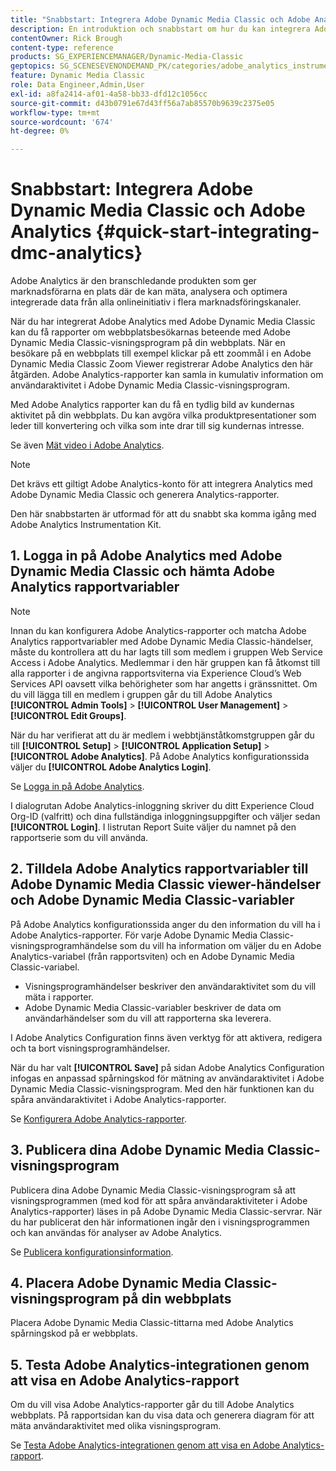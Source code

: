 ```yaml
---
title: "Snabbstart: Integrera Adobe Dynamic Media Classic och Adobe Analytics"
description: En introduktion och snabbstart om hur du kan integrera Adobe Dynamic Media Classic och Adobe Analytics för att snabbt komma igång.
contentOwner: Rick Brough
content-type: reference
products: SG_EXPERIENCEMANAGER/Dynamic-Media-Classic
geptopics: SG_SCENESEVENONDEMAND_PK/categories/adobe_analytics_instrumentation_kit
feature: Dynamic Media Classic
role: Data Engineer,Admin,User
exl-id: a8fa2414-af01-4a58-bb33-dfd12c1056cc
source-git-commit: d43b0791e67d43ff56a7ab85570b9639c2375e05
workflow-type: tm+mt
source-wordcount: '674'
ht-degree: 0%

---
```


# Snabbstart: Integrera Adobe Dynamic Media Classic och Adobe Analytics {#quick-start-integrating-dmc-analytics}

Adobe Analytics är den branschledande produkten som ger marknadsförarna en plats där de kan mäta, analysera och optimera integrerade data från alla onlineinitiativ i flera marknadsföringskanaler.

När du har integrerat Adobe Analytics med Adobe Dynamic Media Classic kan du få rapporter om webbplatsbesökarnas beteende med Adobe Dynamic Media Classic-visningsprogram på din webbplats. När en besökare på en webbplats till exempel klickar på ett zoommål i en Adobe Dynamic Media Classic Zoom Viewer registrerar Adobe Analytics den här åtgärden. Adobe Analytics-rapporter kan samla in kumulativ information om användaraktivitet i Adobe Dynamic Media Classic-visningsprogram.

Med Adobe Analytics rapporter kan du få en tydlig bild av kundernas aktivitet på din webbplats. Du kan avgöra vilka produktpresentationer som leder till konvertering och vilka som inte drar till sig kundernas intresse.

Se även [Mät video i Adobe Analytics](https://experienceleague.adobe.com/docs/media-analytics/using/media-overview.html).

>[!NOTE]
>
>Det krävs ett giltigt Adobe Analytics-konto för att integrera Analytics med Adobe Dynamic Media Classic och generera Analytics-rapporter.

Den här snabbstarten är utformad för att du snabbt ska komma igång med Adobe Analytics Instrumentation Kit.

## 1. Logga in på Adobe Analytics med Adobe Dynamic Media Classic och hämta Adobe Analytics rapportvariabler

>[!NOTE]
>
>Innan du kan konfigurera Adobe Analytics-rapporter och matcha Adobe Analytics rapportvariabler med Adobe Dynamic Media Classic-händelser, måste du kontrollera att du har lagts till som medlem i gruppen Web Service Access i Adobe Analytics. Medlemmar i den här gruppen kan få åtkomst till alla rapporter i de angivna rapportsviterna via Experience Cloud’s Web Services API oavsett vilka behörigheter som har angetts i gränssnittet. Om du vill lägga till en medlem i gruppen går du till Adobe Analytics **[!UICONTROL Admin Tools]** > **[!UICONTROL User Management]** > **[!UICONTROL Edit Groups]**.

När du har verifierat att du är medlem i webbtjänståtkomstgruppen går du till **[!UICONTROL Setup]** > **[!UICONTROL Application Setup]** > **[!UICONTROL Adobe Analytics]**. På Adobe Analytics konfigurationssida väljer du **[!UICONTROL Adobe Analytics Login]**.

Se [Logga in på Adobe Analytics](log-analytics.md#log_in_to_adobe_analytics).

I dialogrutan Adobe Analytics-inloggning skriver du ditt Experience Cloud Org-ID (valfritt) och dina fullständiga inloggningsuppgifter och väljer sedan **[!UICONTROL Login]**. I listrutan Report Suite väljer du namnet på den rapportserie som du vill använda.

## 2. Tilldela Adobe Analytics rapportvariabler till Adobe Dynamic Media Classic viewer-händelser och Adobe Dynamic Media Classic-variabler

På Adobe Analytics konfigurationssida anger du den information du vill ha i Adobe Analytics-rapporter. För varje Adobe Dynamic Media Classic-visningsprogramhändelse som du vill ha information om väljer du en Adobe Analytics-variabel (från rapportsviten) och en Adobe Dynamic Media Classic-variabel.

* Visningsprogramhändelser beskriver den användaraktivitet som du vill mäta i rapporter.
* Adobe Dynamic Media Classic-variabler beskriver de data om användarhändelser som du vill att rapporterna ska leverera.

I Adobe Analytics Configuration finns även verktyg för att aktivera, redigera och ta bort visningsprogramhändelser.

När du har valt **[!UICONTROL Save]** på sidan Adobe Analytics Configuration infogas en anpassad spårningskod för mätning av användaraktivitet i Adobe Dynamic Media Classic-visningsprogram. Med den här funktionen kan du spåra användaraktivitet i Adobe Analytics-rapporter.

Se [Konfigurera Adobe Analytics-rapporter](configuring-analytics-reports.md#configuring_adobe_analytics_reports).

## 3. Publicera dina Adobe Dynamic Media Classic-visningsprogram

Publicera dina Adobe Dynamic Media Classic-visningsprogram så att visningsprogrammen (med kod för att spåra användaraktiviteter i Adobe Analytics-rapporter) läses in på Adobe Dynamic Media Classic-servrar. När du har publicerat den här informationen ingår den i visningsprogrammen och kan användas för analyser av Adobe Analytics.

Se [Publicera konfigurationsinformation](publishing-analytics-configuration-information.md#publishing_adobe_analytics_configuration_information).

## 4. Placera Adobe Dynamic Media Classic-visningsprogram på din webbplats

Placera Adobe Dynamic Media Classic-tittarna med Adobe Analytics spårningskod på er webbplats.

## 5. Testa Adobe Analytics-integrationen genom att visa en Adobe Analytics-rapport

Om du vill visa Adobe Analytics-rapporter går du till Adobe Analytics webbplats. På rapportsidan kan du visa data och generera diagram för att mäta användaraktivitet med olika visningsprogram.

Se [Testa Adobe Analytics-integrationen genom att visa en Adobe Analytics-rapport](testing-integration-viewing-analytics-report.md#testing_the_integration_by_viewing_an_adobe_analytics_report).
